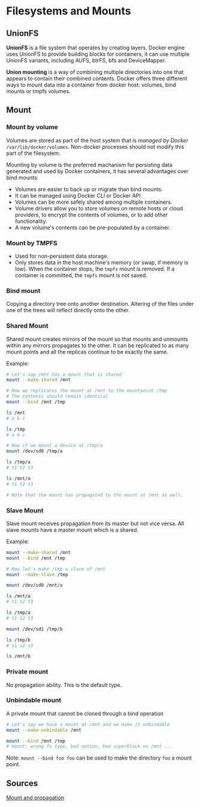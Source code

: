 # Filesystems and Mounts

## UnionFS

**UnionFS** is a file system that operates by creating layers.
Docker engine uses UnionFS to provide building blocks for containers, it can use multiple UnionFS variants,
including AUFS, btrFS, bfs and DeviceMapper.

**Union mounting** is a way of combining multiple directories into one that appears
to contain their combined contents.
Docker offers three different ways to mount data into a container from docker host:
volumes, bind mounts or tmpfs volumes.


## Mount

### Mount by volume
Volumes are stored as part of the host system that is *managed by Docker* `/var/lib/docker/volumes`.
Non-docker processes should not modify this part of the filesystem.

Mounting by volume is the preferred machanism for persisting data generated and used by Docker containers, it has several advantages over bind mounts:

- Volumes are easier to back up or migrate than bind mounts.
- It can be managed using Docker CLI or Docker API
- Volumes can be more safely shared among multiple containers.
- Volume drivers allow you to store volumes on remote hosts or cloud providers, to encrypt the contents of volumes, or to add other functionality.
- A new volume's contents can be pre-populated by a container.

### Mount by TMPFS
- Used for non-persistent data storage.
- Only stores data in the host machine's memory (or swap, if memory is low). When the container stops, the `tmpfs` mount is removed. If a container is committed, the `tmpfs` mount is not saved.

### Bind mount
Copying a directory tree onto another destination. Altering of the files under one of the trees will reflect directly onto the other.

### Shared Mount
Shared mount creates mirrors of the mount so that mounts and unmounts within any mirrors propagates to the other. It can be replicated to as many mount points and all the replicas continue to be exactly the same.

Example:

```bash
# Let's say /mnt has a mount that is shared
mount --make-shared /mnt

# Now we replicates the mount at /mnt to the mountpoint /tmp
# The contents should remain identical
mount --bind /mnt /tmp

ls /mnt
# a b c

ls /tmp
# a b c

# Now if we mount a device at /tmp/a
mount /dev/sd0 /tmp/a

ls /tmp/a
# t1 t2 t3

ls /mnt/a
# t1 t2 t3

# Note that the mount has propagated to the mount at /mnt as well.
```
### Slave Mount
Slave mount receives propagation from its master but not vice versa.
All slave mounts have a master mount which is a shared.

Example:

```bash
mount --make-shared /mnt
mount --bind /mnt /tmp

# Now let's make /tmp a slave of /mnt
mount --make-slave /tmp

mount /dev/sd0 /mnt/a

ls /mnt/a
# t1 t2 t3

ls /tmp/a
# t1 t2 t3

mount /dev/sd1 /tmp/b

ls /tmp/b
# s1 s2 s3

ls /mnt/b
```

### Private mount
No propagation ability. This is the default type.

### Unbindable mount
A private mount that cannot be cloned through a bind operation

```bash
# Let's say we have a mount at /mnt and we make it unbindable
mount --make-unbindable /mnt

mount --bind /mnt /tmp
# mount: wrong fs type, bad option, bad superblock on /mnt ...
```

Note: `mount --bind foo foo` can be used to make the directory `foo` a mount point.

## Sources
[Mount and propagation](https://www.kernel.org/doc/Documentation/filesystems/sharedsubtree.txt)
